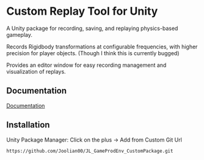 # Custom Replay Tool for Unity
A Unity package for recording, saving, and replaying physics-based gameplay.

Records Rigidbody transformations at configurable frequencies, with higher precision for player objects. (Though I think this is currently bugged)

Provides an editor window for easy recording management and visualization of replays.


## Documentation

[Documentation](./docs/html/index.html)



## Installation
Unity Package Manager: Click on the plus → Add from Custom Git Url

```
https://github.com/Joolian00/JL_GameProdEnv_CustomPackage.git
```
    

